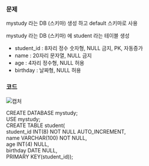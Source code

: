 ### 문제
mystudy 라는 DB (스키마) 생성 하고 default 스키마로 사용<br>

mystudy 라는 DB (스키마) 에 student 라는 테이블 생성
- student_id : 8자리 정수 숫자형, NULL 금지, PK, 자동증가
- name : 20자리 문자열, NULL 금지 
- age : 4자리 정수형, NULL 허용
- birthday : 날짜형, NULL 허용


### 코드


![캡처](https://user-images.githubusercontent.com/59272674/88653715-648a8f80-d107-11ea-9cb1-7e3b5bbe8f08.JPG)

CREATE DATABASE mystudy;<br>
USE mystudy;<br>
CREATE TABLE student(<br>
         student_id INT(8) NOT NULL AUTO_INCREMENT,<br>
         name VARCHAR(100) NOT NULL,<br>
         age INT(4) NULL,<br>
         birthday DATE NULL,<br>
         PRIMARY KEY(student_id));<br>
